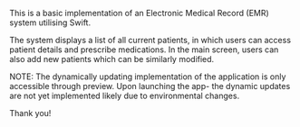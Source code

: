 This is a basic implementation of an Electronic Medical Record (EMR) system utilising Swift. 

The system displays a list of all current patients, in which users can access patient details and prescribe medications. In the main screen, users can also 
add new patients which can be similarly modified.

NOTE: The dynamically updating implementation of the application is only accessible through preview. Upon launching the app- the dynamic updates are not 
yet implemented likely due to environmental changes. 

Thank you!
